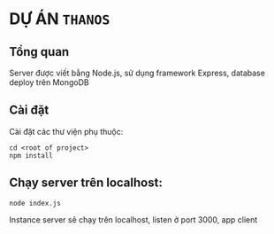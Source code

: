 # DỰ ÁN `THANOS`

## Tổng quan
Server được viết bằng Node.js, sử dụng framework Express, database deploy trên MongoDB

## Cài đặt 

Cài đặt các thư viện phụ thuộc:
```
cd <root of project> 
npm install
```

## Chạy server trên localhost:
```
node index.js
```

Instance server sẽ chạy trên localhost, listen ở port 3000, app client 